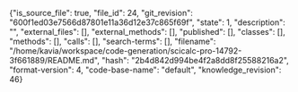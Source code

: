 {"is_source_file": true, "file_id": 24, "git_revision": "600f1ed03e7566d87801e11a36d12e37c865f69f", "state": 1, "description": "", "external_files": [], "external_methods": [], "published": [], "classes": [], "methods": [], "calls": [], "search-terms": [], "filename": "/home/kavia/workspace/code-generation/scicalc-pro-14792-3f661889/README.md", "hash": "2b4d842d994be4f2a8dd8f25588216a2", "format-version": 4, "code-base-name": "default", "knowledge_revision": 46}